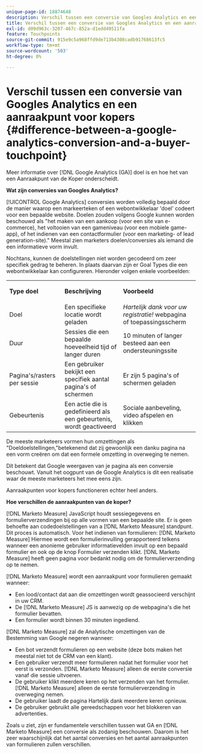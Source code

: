 ```yaml
---
unique-page-id: 18874648
description: Verschil tussen een conversie van Googles Analytics en een aanraakpunt voor kopers - [!DNL Marketo Measure]
title: Verschil tussen een conversie van Googles Analytics en een aanraakpunt voor kopers
exl-id: d09d963c-3207-467c-852a-d1edd49511fa
feature: Touchpoints
source-git-commit: 915e9c5a968ffd9de713b4308cadb91768613fc5
workflow-type: tm+mt
source-wordcount: '503'
ht-degree: 0%

---
```


# Verschil tussen een conversie van Googles Analytics en een aanraakpunt voor kopers {#difference-between-a-google-analytics-conversion-and-a-buyer-touchpoint}

Meer informatie over [!DNL Google Analytics (GA)] doel is en hoe het van een Aanraakpunt van de Koper onderscheidt.

**Wat zijn conversies van Googles Analytics?**

[!UICONTROL Google Analytics] conversies worden volledig bepaald door de manier waarop een markeerteken of een webontwikkelaar &#39;doel&#39; codeert voor een bepaalde website. Doelen zouden volgens Google kunnen worden beschouwd als &quot;het maken van een aankoop (voor een site van e-commerce), het voltooien van een gameniveau (voor een mobiele game-app), of het indienen van een contactformulier (voor een marketing- of lead generation-site).&quot; Meestal zien marketers doelen/conversies als iemand die een informatieve vorm invult.

Nochtans, kunnen de doelstellingen niet worden gecodeerd om zeer specifiek gedrag te beheren. In plaats daarvan zijn er Goal Types die een webontwikkelaar kan configureren. Hieronder volgen enkele voorbeelden:

<table> 
 <colgroup> 
  <col> 
  <col> 
  <col> 
 </colgroup> 
 <tbody> 
  <tr> 
   <td><strong>Type doel</strong></td> 
   <td><p><strong>Beschrijving</strong></p></td> 
   <td><strong>Voorbeeld</strong></td> 
  </tr> 
  <tr> 
   <td><p>Doel</p></td> 
   <td>Een specifieke locatie wordt geladen</td> 
   <td><em>Hartelijk dank voor uw registratie!</em> webpagina of toepassingsscherm</td> 
  </tr> 
  <tr> 
   <td>Duur</td> 
   <td>Sessies die een bepaalde hoeveelheid tijd of langer duren</td> 
   <td>10 minuten of langer besteed aan een ondersteuningssite</td> 
  </tr> 
  <tr> 
   <td>Pagina's/rasters per sessie</td> 
   <td>Een gebruiker bekijkt een specifiek aantal pagina's of schermen</td> 
   <td>Er zijn 5 pagina's of schermen geladen</td> 
  </tr> 
  <tr> 
   <td>Gebeurtenis</td> 
   <td>Een actie die is gedefinieerd als een gebeurtenis, wordt geactiveerd</td> 
   <td>Sociale aanbeveling, video afspelen en klikken</td> 
  </tr> 
 </tbody> 
</table>

De meeste marketeers vormen hun omzettingen als &quot;Doeldoelstellingen,&quot;betekenend dat zij gewoonlijk een danku pagina na een vorm creëren om dat een formele omzetting in overweging te nemen.

Dit betekent dat Google weergaven van je pagina als een conversie beschouwt. Vanuit het oogpunt van de Google Analytics is dit een realisatie waar de meeste marketeers het mee eens zijn.

Aanraakpunten voor kopers functioneren echter heel anders.

**Hoe verschillen de aanraakpunten van de koper?**

[!DNL Marketo Measure] JavaScript houdt sessiegegevens en formulierverzendingen bij op alle vormen van een bepaalde site. Er is geen behoefte aan codedoelstellingen van a [!DNL Marketo Measure] standpunt. Dit proces is automatisch. Voor het indienen van formulieren: [!DNL Marketo Measure] Hiermee wordt een formulierinvulling gerapporteerd telkens wanneer een anonieme gebruiker informatievelden invult op een bepaald formulier en ook op de knop Formulier verzenden klikt. [!DNL Marketo Measure] heeft geen pagina voor bedankt nodig om de formulierverzending op te nemen.

[!DNL Marketo Measure] wordt een aanraakpunt voor formulieren gemaakt wanneer:

* Een lood/contact dat aan die omzettingen wordt geassocieerd verschijnt in uw CRM.
* De [!DNL Marketo Measure] JS is aanwezig op de webpagina&#39;s die het formulier bevatten.
* Een formulier wordt binnen 30 minuten ingediend.

[!DNL Marketo Measure] zal de Analytische omzettingen van de Bestemming van Google negeren wanneer:

* Een bot verzendt formulieren op een website (deze bots maken het meestal niet tot de CRM van een klant).
* Een gebruiker verzendt meer formulieren nadat het formulier voor het eerst is verzonden. [!DNL Marketo Measure] alleen de eerste conversie vanaf die sessie uitvoeren.
* De gebruiker klikt meerdere keren op het verzenden van het formulier. [!DNL Marketo Measure] alleen de eerste formulierverzending in overweging nemen.
* De gebruiker laadt de pagina Hartelijk dank meerdere keren opnieuw.
* De gebruiker gebruikt alle gereedschappen voor het blokkeren van advertenties.

Zoals u ziet, zijn er fundamentele verschillen tussen wat GA en [!DNL Marketo Measure] een conversie als zodanig beschouwen. Daarom is het zeer waarschijnlijk dat het aantal conversies en het aantal aanraakpunten van formulieren zullen verschillen.
